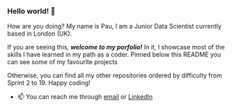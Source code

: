 ### Hello world! 👋

How are you doing? My name is Pau, I am a Junior Data Scientist currently based in London (UK). 

If you are seeing this, _**welcome to my porfolio!**_ In it, I showcase most of the skills I have learned in my path as a coder. Pinned below this README you can see some of my favourite projects

Otherwise, you can find all my other repositories ordered by difficulty from Sprint 2 to 19. Happy coding!

- 📫 You can reach me through [email](pau.gomez.martinez@gmail.com) or [LinkedIn](https://www.linkedin.com/in/paugm/)
